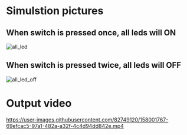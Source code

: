 # Simulstion pictures

## When switch is pressed once, all leds will ON
![all_led](https://user-images.githubusercontent.com/46968025/158003542-79a7004c-9d09-4a61-9e4d-8fd87c6d9227.PNG)

## When switch is pressed twice, all leds will OFF
![all_led_off](https://user-images.githubusercontent.com/46968025/158003544-7abbad95-9968-49dc-8f69-8971ee811485.PNG)

# Output video
https://user-images.githubusercontent.com/82749120/158001767-69efcac5-97a1-482a-a32f-4c4d94dd842e.mp4


